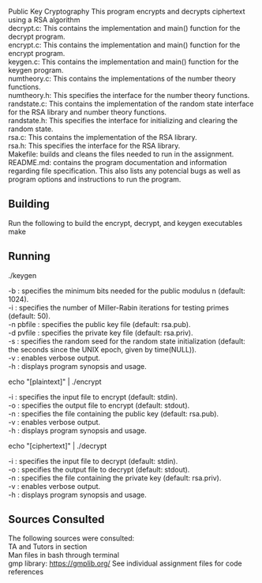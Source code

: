 Public Key Cryptography
This program encrypts and decrypts ciphertext using a RSA algorithm  
decrypt.c: This contains the implementation and main() function for the decrypt program.  
encrypt.c: This contains the implementation and main() function for the encrypt program.  
keygen.c: This contains the implementation and main() function for the keygen program.  
numtheory.c: This contains the implementations of the number theory functions.  
numtheory.h: This specifies the interface for the number theory functions.  
randstate.c: This contains the implementation of the random state interface for the RSA library and number theory functions.  
randstate.h: This specifies the interface for initializing and clearing the random state.  
rsa.c: This contains the implementation of the RSA library.  
rsa.h: This specifies the interface for the RSA library.  
Makefile: builds and cleans the files needed to run in the assignment.  
README.md: contains the program documentation and information regarding file specification. This also lists any potencial bugs as well as program options and instructions to run the program.   

## Building
Run the following to build the encrypt, decrypt, and keygen executables
make  

## Running 
./keygen

-b : specifies the minimum bits needed for the public modulus n (default: 1024).  
-i : specifies the number of Miller-Rabin iterations for testing primes (default: 50).  
-n pbfile : specifies the public key file (default: rsa.pub).  
-d pvfile : specifies the private key file (default: rsa.priv).  
-s : specifies the random seed for the random state initialization (default: the seconds since the UNIX epoch, given by time(NULL)).  
-v : enables verbose output.  
-h : displays program synopsis and usage.  

echo "[plaintext]" | ./encrypt  

-i : specifies the input file to encrypt (default: stdin).  
-o : specifies the output file to encrypt (default: stdout).  
-n : specifies the file containing the public key (default: rsa.pub).  
-v : enables verbose output.  
-h : displays program synopsis and usage.  

echo "[ciphertext]" | ./decrypt  

-i : specifies the input file to decrypt (default: stdin).  
-o : specifies the output file to decrypt (default: stdout).  
-n : specifies the file containing the private key (default: rsa.priv).  
-v : enables verbose output.  
-h : displays program synopsis and usage.  


## Sources Consulted
The following sources were consulted:  
TA and Tutors in section  
Man files in bash through terminal  
gmp library: https://gmplib.org/
See individual assignment files for code references
